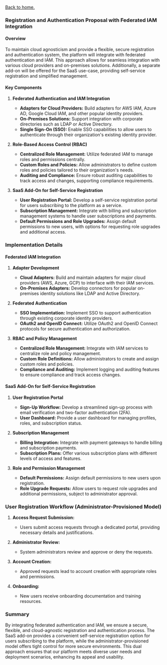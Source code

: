 [Back to home.](./README.md)

### Registration and Authentication Proposal with Federated IAM Integration

#### Overview

To maintain cloud agnosticism and provide a flexible, secure registration and authentication system, the platform will integrate with federated authentication and IAM. This approach allows for seamless integration with various cloud providers and on-premises solutions. Additionally, a separate add-on will be offered for the SaaS use-case, providing self-service registration and simplified management.

#### Key Components

1. **Federated Authentication and IAM Integration**
   - **Adapters for Cloud Providers:** Build adapters for AWS IAM, Azure AD, Google Cloud IAM, and other popular identity providers.
   - **On-Premises Solutions:** Support integration with corporate directories such as LDAP or Active Directory.
   - **Single Sign-On (SSO):** Enable SSO capabilities to allow users to authenticate through their organization's existing identity provider.

2. **Role-Based Access Control (RBAC)**
   - **Centralized Role Management:** Utilize federated IAM to manage roles and permissions centrally.
   - **Custom Roles and Policies:** Allow administrators to define custom roles and policies tailored to their organization's needs.
   - **Auditing and Compliance:** Ensure robust auditing capabilities to track access and changes, supporting compliance requirements.

3. **SaaS Add-On for Self-Service Registration**
   - **User Registration Portal:** Develop a self-service registration portal for users subscribing to the platform as a service.
   - **Subscription Management:** Integrate with billing and subscription management systems to handle user subscriptions and payments.
   - **Default Permissions and Role Upgrades:** Assign default permissions to new users, with options for requesting role upgrades and additional access.

### Implementation Details

#### Federated IAM Integration

1. **Adapter Development**
   - **Cloud Adapters:** Build and maintain adapters for major cloud providers (AWS, Azure, GCP) to interface with their IAM services.
   - **On-Premises Adapters:** Develop connectors for popular on-premises identity solutions like LDAP and Active Directory.

2. **Federated Authentication**
   - **SSO Implementation:** Implement SSO to support authentication through existing corporate identity providers.
   - **OAuth2 and OpenID Connect:** Utilize OAuth2 and OpenID Connect protocols for secure authentication and authorization.

3. **RBAC and Policy Management**
   - **Centralized Role Management:** Integrate with IAM services to centralize role and policy management.
   - **Custom Role Definitions:** Allow administrators to create and assign custom roles and policies.
   - **Compliance and Auditing:** Implement logging and auditing features to ensure compliance and track access changes.

#### SaaS Add-On for Self-Service Registration

1. **User Registration Portal**
   - **Sign-Up Workflow:** Develop a streamlined sign-up process with email verification and two-factor authentication (2FA).
   - **User Dashboard:** Provide a user dashboard for managing profiles, roles, and subscription status.

2. **Subscription Management**
   - **Billing Integration:** Integrate with payment gateways to handle billing and subscription payments.
   - **Subscription Plans:** Offer various subscription plans with different levels of access and features.

3. **Role and Permission Management**
   - **Default Permissions:** Assign default permissions to new users upon registration.
   - **Role Upgrade Requests:** Allow users to request role upgrades and additional permissions, subject to administrator approval.

### User Registration Workflow (Administrator-Provisioned Model)

1. **Access Request Submission:**
   - Users submit access requests through a dedicated portal, providing necessary details and justifications.

2. **Administrator Review:**
   - System administrators review and approve or deny the requests.

3. **Account Creation:**
   - Approved requests lead to account creation with appropriate roles and permissions.

4. **Onboarding:**
   - New users receive onboarding documentation and training resources.

### Summary

By integrating federated authentication and IAM, we ensure a secure, flexible, and cloud-agnostic registration and authentication process. The SaaS add-on provides a convenient self-service registration option for users subscribing to the platform, while the administrator-provisioned model offers tight control for more secure environments. This dual approach ensures that our platform meets diverse user needs and deployment scenarios, enhancing its appeal and usability.